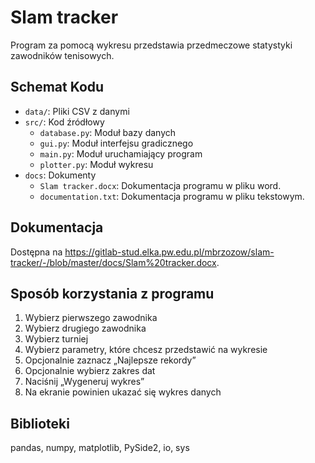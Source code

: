 Slam tracker
=================

Program za pomocą wykresu przedstawia przedmeczowe statystyki zawodników tenisowych.

Schemat Kodu
------------

- `data/`: Pliki CSV z danymi
- `src/`: Kod źródłowy
    - `database.py`: Moduł bazy danych
    - `gui.py`: Moduł interfejsu gradicznego
    - `main.py`: Moduł uruchamiający program
    - `plotter.py`: Moduł wykresu
- `docs`: Dokumenty
    - `Slam tracker.docx`: Dokumentacja programu w pliku word.
    - `documentation.txt`: Dokumentacja programu w pliku tekstowym.


Dokumentacja
------------

Dostępna na <https://gitlab-stud.elka.pw.edu.pl/mbrzozow/slam-tracker/-/blob/master/docs/Slam%20tracker.docx>.

Sposób korzystania z programu
------------
1.	Wybierz pierwszego zawodnika
2.	Wybierz drugiego zawodnika
3.	Wybierz turniej
4.	Wybierz parametry, które chcesz przedstawić na wykresie
5.	Opcjonalnie zaznacz „Najlepsze rekordy”
6.	Opcjonalnie wybierz zakres dat
7.	Naciśnij „Wygeneruj wykres”
8.	Na ekranie powinien ukazać się wykres danych

Biblioteki
------------
pandas, numpy, matplotlib, PySide2, io, sys
